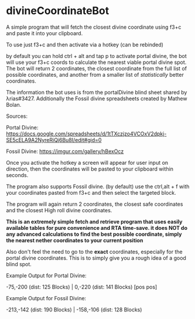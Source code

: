 # divineCoordinateBot
A simple program that will fetch the closest divine coordinate using f3+c and paste it into your clipboard.

To use just f3+c and then activate via a hotkey (can be rebinded)

by default you can hold ctrl + alt and tap p to activate portal divine, the bot will use your f3+c coords to calculate the nearest viable portal divine spot. The bot will return 2 coordinates, the closest coordinate from the full list of possible coordinates, and another from a smaller list of *statistically* better coordinates. 

The information the bot uses is from the portalDivine blind sheet shared by λrias#3427.
Additionally the Fossil divine spreadsheets created by Mathew Bolan.

Sources:

Portal Divine: https://docs.google.com/spreadsheets/d/1tTXczjzo4VCOxV2dpkj-SE5cELA9A2NyreRiQj6Bu8I/edit#gid=0

Fossil Divine: https://imgur.com/gallery/hBexOcz

Once you activate the hotkey a screen will appear for user input on direction, then the coordinates will be pasted to your clipboard within seconds.

The program also supports Fossil divine. (by default) use the ctrl,alt + f with your coordinates pasted from f3+c and then select the targeted block. 

The program will again return 2 coordinates, the closest safe coordinates and the closest High roll divine coordinates.

**This is an extremely simple fetch and retrieve program that uses easily available tables for pure convenience and RTA time-save. it does NOT do any advanced calculations to find the best possible coordinate, simply the nearest nether coordinates to your current position**

Also don't feel the need to go to the **exact** coordinates, especially for the portal divine coordinates. This is to simply give you a rough idea of a good blind spot.

Example Output for Portal Divine:

-75,-200 (dist: 125 Blocks) | 0,-220 (dist: 141 Blocks) [pos pos]

Example Output for Fossil Divine:

-213,-142 (dist: 190 Blocks) | -158,-106 (dist: 128 Blocks)

